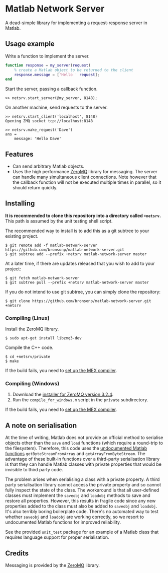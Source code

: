 # Matlab Network Server

A dead-simple library for implementing a request-response server in Matlab.

## Usage example

Write a function to implement the server.

```matlab
function response = my_server(request)
    % create a Matlab object to be returned to the client
    response.message = ['Hello ' request];
end
```

Start the server, passing a callback function.

```
>> netsrv.start_server(@my_server, 8148);
```

On another machine, send requests to the server.

```
>> netsrv.start_client('localhost', 8148)
Opening ZMQ socket tcp://localhost:8148
```

```
>> netsrv.make_request('Dave')
ans =
    message: 'Hello Dave'
```

## Features

* Can send arbitrary Matlab objects.
* Uses the high performance [ZeroMQ](http://zeromq.org/) library for messaging. The server can handle many simultaneous client connections. Note however that the callback function will not be executed multiple times in parallel, so it should return quickly.

## Installing

**It is recommended to clone this repository into a directory called `+netsrv`.** This path is assumed by the unit testing shell script.

The recommended way to install is to add this as a git subtree to your existing project.

    $ git remote add -f matlab-network-server https://github.com/bronsonp/matlab-network-server.git
    $ git subtree add --prefix +netsrv matlab-network-server master

At a later time, if there are updates released that you wish to add to your project:

    $ git fetch matlab-network-server
    $ git subtree pull --prefix +netsrv matlab-network-server master

If you do not intend to use git subtree, you can simply clone the repository:

    $ git clone https://github.com/bronsonp/matlab-network-server.git +netsrv

### Compiling (Linux)

Install the ZeroMQ library.

    $ sudo apt-get install libzmq3-dev

Compile the C++ code.

    $ cd +netsrv/private
    $ make

If the build fails, you need to [set up the MEX compiler](http://www.mathworks.com.au/help/matlab/matlab_external/building-mex-files.html).

### Compiling (Windows)

1. Download the [installer for ZeroMQ version 3.2.4](http://zeromq.org/distro:microsoft-windows).
2. Run the `compile_for_windows.m` script in the `private` subdirectory.

If the build fails, you need to [set up the MEX compiler](http://www.mathworks.com.au/help/matlab/matlab_external/building-mex-files.html).

## A note on serialisation

At the time of writing, Matlab does not provide an official method to serialise
objects other than the `save` and `load`  functions (which require a round-trip
to the filesystem). Therefore, this code uses the [undocumented Matlab
functions](http://undocumentedmatlab.com/blog/serializing-deserializing-matlab-data)
`getByteStreamFromArray` and `getArrayFromByteStream`. The advantage of these
built-in functions over a third-party serialisation library is that they can
handle Matlab classes with private properties that would be invisible to third
party code.

The problem arises when serialising a class with a private property. A third
party serialisation library cannot access the private property and so cannot
fully inspect the state of the class. The workaround is that all user-defined
classes must implement the `saveobj` and `loadobj` methods to save and restore
all properties. However, this results in fragile code since any new properties
added to the class must also be added to `saveobj` and `loadobj`. It's also
terribly boring boilerplate code. There's no automated way to test whether
`saveobj` and `loadobj` are working correctly, so we resort to undocumented
Matlab functions for improved reliability.

See the provided `unit_test` package for an example of a Matlab class that
requires language support for proper serialisation.

## Credits

Messaging is provided by the [ZeroMQ](http://zeromq.org) library.
